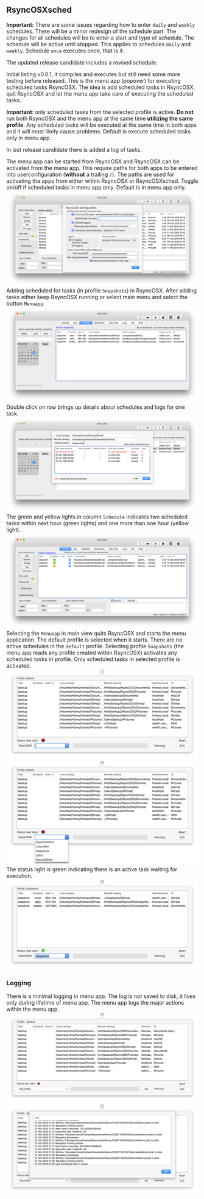 ## RsyncOSXsched

**Important:** There are some issues regarding how to enter `daily` and `weekly` schedules.  There will be a minor redesign of the schedule part. The changes for all schedules will be to enter a start and type of schedule. The schedule will be active until stopped. This applies to schedules `daily` and `weekly`. Schedule `once` executes once, that is it.

The updated release candidate includes a revised schedule.

Initial listing v0.0.1, it compiles and executes but still need some more testing before released. This is the menu app (popover) for executing scheduled tasks RsyncOSX. The idea is add scheduled tasks in RsyncOSX, quit RsyncOSX and let the menu app take care of executing the scheduled tasks.

**Important**: only scheduled tasks from the selected profile is active. **Do not** run both RsyncOSX and the menu app at the same time **utilizing the same profile**. Any scheduled tasks will be executed at the same time in both apps and it will most likely cause problems. Default is execute scheduled tasks only in menu app.

In last release candidate there is added a log of tasks.

The menu app can be started from RsyncOSX and RsyncOSX can be activated from the menu app. This require paths for both apps to be entered into userconfiguration (**without** a trailing `/`).  The paths are used for activating the apps from either within RsyncOSX or RsyncOSXsched. Toggle on/off if scheduled tasks in menu app only. Default is in menu app only.
![](screenshots/sched0.png)
Adding scheduled for tasks (in profile `Snapshots`) in RsyncOSX. After adding tasks either keep RsyncOSX running or select main menu and select the button `Menuapp`.
![](screenshots/sched1.png)
Double click on row brings up details about schedules and logs for one task.
![](screenshots/sched3.png)
The green and yellow lights in column `Schedule` indicates two scheduled tasks within next hour (green lights) and one more than one hour (yellow light).
![](screenshots/sched2.png)
Selecting the `Menuapp` in main view quits RsyncOSX and starts the menu application. The default profile is selected when it starts. There are no active schedules in the `default` profile. Selecting profile `Snapshots` (the menu app reads any profile created within RsyncOSX) activates any scheduled tasks in profile. Only scheduled tasks in selected profile is activated.
![](screenshots/sched4.png)
![](screenshots/sched5.png)
The status light is green indicating there is an active task waiting for execution.
![](screenshots/sched6.png)

### Logging

There is a minimal logging in menu app. The log is not saved to disk, it lives only during lifetime of menu app. The menu app logs the major actions within the menu app.
![](screenshots/log1.png)
![](screenshots/log2.png)
